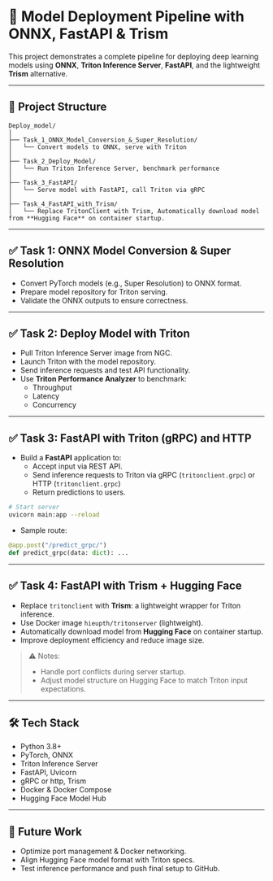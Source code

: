 # 🚀 Model Deployment Pipeline with ONNX, FastAPI & Trism

This project demonstrates a complete pipeline for deploying deep learning models using **ONNX**, **Triton Inference Server**, **FastAPI**, and the lightweight **Trism** alternative.

---

## 📁 Project Structure

```
Deploy_model/
│
├── Task_1_ONNX_Model_Conversion_&_Super_Resolution/
│   └── Convert models to ONNX, serve with Triton
│
├── Task_2_Deploy_Model/
│   └── Run Triton Inference Server, benchmark performance
│
├── Task_3_FastAPI/
│   └── Serve model with FastAPI, call Triton via gRPC
│
├── Task_4_FastAPI_with_Trism/
│   └── Replace TritonClient with Trism, Automatically download model from **Hugging Face** on container startup.
```

---

## ✅ Task 1: ONNX Model Conversion & Super Resolution

- Convert PyTorch models (e.g., Super Resolution) to ONNX format.
- Prepare model repository for Triton serving.
- Validate the ONNX outputs to ensure correctness.

---

## ✅ Task 2: Deploy Model with Triton

- Pull Triton Inference Server image from NGC.
- Launch Triton with the model repository.
- Send inference requests and test API functionality.
- Use **Triton Performance Analyzer** to benchmark:
  - Throughput
  - Latency
  - Concurrency

---

## ✅ Task 3: FastAPI with Triton (gRPC) and HTTP

- Build a **FastAPI** application to:
  - Accept input via REST API.
  - Send inference requests to Triton via gRPC (`tritonclient.grpc`) or HTTP (`tritonclient.grpc`)
  - Return predictions to users.

```bash
# Start server
uvicorn main:app --reload
```

- Sample route:

```python
@app.post("/predict_grpc/")
def predict_grpc(data: dict): ...
```

---

## ✅ Task 4: FastAPI with Trism + Hugging Face

- Replace `tritonclient` with **Trism**: a lightweight wrapper for Triton inference.
- Use Docker image `hieupth/tritonserver` (lightweight).
- Automatically download model from **Hugging Face** on container startup.
- Improve deployment efficiency and reduce image size.

> ⚠️ Notes:
>
> - Handle port conflicts during server startup.
> - Adjust model structure on Hugging Face to match Triton input expectations.

---

## 🛠️ Tech Stack

- Python 3.8+
- PyTorch, ONNX
- Triton Inference Server
- FastAPI, Uvicorn
- gRPC or http, Trism
- Docker & Docker Compose
- Hugging Face Model Hub

---

## 📌 Future Work

- Optimize port management & Docker networking.
- Align Hugging Face model format with Triton specs.
- Test inference performance and push final setup to GitHub.
